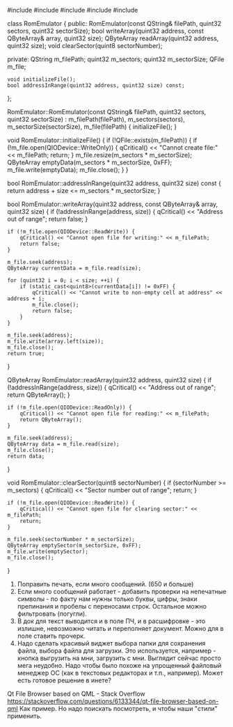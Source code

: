 #include <QFile>
#include <QByteArray>
#include <QDataStream>
#include <QDebug>
#include <QDir>

class RomEmulator {
public:
    RomEmulator(const QString& filePath, quint32 sectors, quint32 sectorSize);
    bool writeArray(quint32 address, const QByteArray& array, quint32 size);
    QByteArray readArray(quint32 address, quint32 size);
    void clearSector(quint8 sectorNumber);

private:
    QString m_filePath;
    quint32 m_sectors;
    quint32 m_sectorSize;
    QFile m_file;

    void initializeFile();
    bool addressInRange(quint32 address, quint32 size) const;
};

RomEmulator::RomEmulator(const QString& filePath, quint32 sectors, quint32 sectorSize)
    : m_filePath(filePath), m_sectors(sectors), m_sectorSize(sectorSize), m_file(filePath) {
    initializeFile();
}

void RomEmulator::initializeFile() {
    if (!QFile::exists(m_filePath)) {
        if (!m_file.open(QIODevice::WriteOnly)) {
            qCritical() << "Cannot create file:" << m_filePath;
            return;
        }
        m_file.resize(m_sectors * m_sectorSize);
        QByteArray emptyData(m_sectors * m_sectorSize, 0xFF);
        m_file.write(emptyData);
        m_file.close();
    }
}

bool RomEmulator::addressInRange(quint32 address, quint32 size) const {
    return address + size <= m_sectors * m_sectorSize;
}

bool RomEmulator::writeArray(quint32 address, const QByteArray& array, quint32 size) {
    if (!addressInRange(address, size)) {
        qCritical() << "Address out of range";
        return false;
    }

    if (!m_file.open(QIODevice::ReadWrite)) {
        qCritical() << "Cannot open file for writing:" << m_filePath;
        return false;
    }

    m_file.seek(address);
    QByteArray currentData = m_file.read(size);

    for (quint32 i = 0; i < size; ++i) {
        if (static_cast<quint8>(currentData[i]) != 0xFF) {
            qCritical() << "Cannot write to non-empty cell at address" << address + i;
            m_file.close();
            return false;
        }
    }

    m_file.seek(address);
    m_file.write(array.left(size));
    m_file.close();
    return true;
}

QByteArray RomEmulator::readArray(quint32 address, quint32 size) {
    if (!addressInRange(address, size)) {
        qCritical() << "Address out of range";
        return QByteArray();
    }

    if (!m_file.open(QIODevice::ReadOnly)) {
        qCritical() << "Cannot open file for reading:" << m_filePath;
        return QByteArray();
    }

    m_file.seek(address);
    QByteArray data = m_file.read(size);
    m_file.close();
    return data;
}

void RomEmulator::clearSector(quint8 sectorNumber) {
    if (sectorNumber >= m_sectors) {
        qCritical() << "Sector number out of range";
        return;
    }

    if (!m_file.open(QIODevice::ReadWrite)) {
        qCritical() << "Cannot open file for clearing sector:" << m_filePath;
        return;
    }

    m_file.seek(sectorNumber * m_sectorSize);
    QByteArray emptySector(m_sectorSize, 0xFF);
    m_file.write(emptySector);
    m_file.close();
}

1. Поправить печать, если много сообщений. (650 и больше)
2. Если много сообщений работает - добавить проверки на непечатные символы - по факту нам нужны только буквы, цифры, знаки препинания и пробелы с переносами строк. Остальное можно фильтровать (погугли).
3. В док для  текст выводится и в поле ПЧ, и в расшифровке - это излишне, невозможно читать и переполняет документ. Можно для в поле ставить прочерк.
4. Надо сделать красивый виджет выбора папки для сохранения файла, выбора файла для загрузки. Это используется, например - кнопка выгрузить на мни, загрузить с мни. Выглядит сейчас просто мега неудобно. Надо чтобы было похоже на упрощенный файловый менеджер ОС (как в текстовых редакторах и т.п., например). Может есть готовое решение в инете?

Qt File Browser based on QML - Stack Overflow
https://stackoverflow.com/questions/6133344/qt-file-browser-based-on-qml
Как пример. Но надо поискать посмотреть, и чтобы наши "стили" применить.
